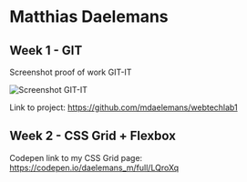 # Matthias Daelemans

## Week 1 - GIT

Screenshot proof of work GIT-IT

![Screenshot GIT-IT](http://develooping.be/webtech/screenshot_gitit.png)

Link to project: https://github.com/mdaelemans/webtechlab1

## Week 2 - CSS Grid + Flexbox

Codepen link to my CSS Grid page: https://codepen.io/daelemans_m/full/LQroXq
